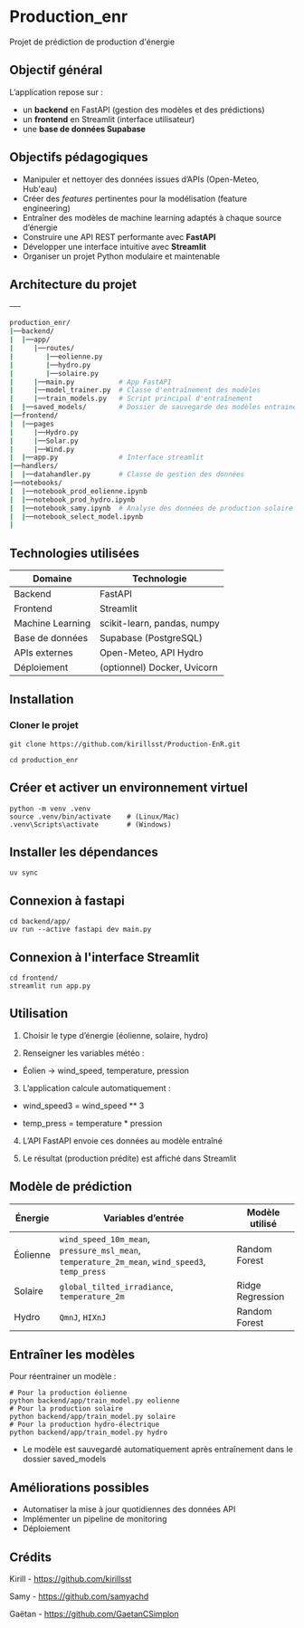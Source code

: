 # Production_enr
Projet de prédiction de production d'énergie

## Objectif général

L’application repose sur :
- un **backend** en FastAPI (gestion des modèles et des prédictions)
- un **frontend** en Streamlit (interface utilisateur)
- une **base de données Supabase**

## Objectifs pédagogiques

- Manipuler et nettoyer des données issues d’APIs (Open-Meteo, Hub'eau)
- Créer des *features* pertinentes pour la modélisation (feature engineering)
- Entraîner des modèles de machine learning adaptés à chaque source d’énergie
- Construire une API REST performante avec **FastAPI**
- Développer une interface intuitive avec **Streamlit**
- Organiser un projet Python modulaire et maintenable

## Architecture du projet

──

```bash
production_enr/
|──backend/
|  |──app/
|     |──routes/
|        |──eolienne.py
|        |──hydro.py
|        |──solaire.py
|     |──main.py           # App FastAPI
|     |──model_trainer.py  # Classe d'entraînement des modèles
|     |──train_models.py   # Script principal d'entraînement
|  |──saved_models/        # Dossier de sauvegarde des modèles entrainés
|──frontend/
|  |──pages
|     |──Hydro.py
|     |──Solar.py
|     |──Wind.py
|  |──app.py               # Interface streamlit
|──handlers/
|  |──datahandler.py       # Classe de gestion des données 
|──notebooks/
|  |──notebook_prod_eolienne.ipynb
|  |──notebook_prod_hydro.ipynb
|  |──notebook_samy.ipynb  # Analyse des données de production solaire
|  |──notebook_select_model.ipynb
|
```

## Technologies utilisées

| Domaine          | Technologie                 |
| ---------------- | --------------------------- |
| Backend          | FastAPI                     |
| Frontend         | Streamlit                   |
| Machine Learning | scikit-learn, pandas, numpy |
| Base de données  | Supabase (PostgreSQL)       |
| APIs externes    | Open-Meteo, API Hydro       |
| Déploiement      | (optionnel) Docker, Uvicorn |

## Installation
### Cloner le projet
```
git clone https://github.com/kirillsst/Production-EnR.git

cd production_enr
```
## Créer et activer un environnement virtuel

```
python -m venv .venv
source .venv/bin/activate    # (Linux/Mac)
.venv\Scripts\activate       # (Windows)
```
## Installer les dépendances

```
uv sync
```

## Connexion à fastapi
```
cd backend/app/
uv run --active fastapi dev main.py
```

## Connexion à l'interface Streamlit

```
cd frontend/
streamlit run app.py
```

## Utilisation

1. Choisir le type d’énergie (éolienne, solaire, hydro)

2. Renseigner les variables météo :

- Éolien → wind_speed, temperature, pression

3. L’application calcule automatiquement :

- wind_speed3 = wind_speed ** 3

- temp_press = temperature * pression

4. L’API FastAPI envoie ces données au modèle entraîné

5. Le résultat (production prédite) est affiché dans Streamlit

## Modèle de prédiction

| Énergie  | Variables d’entrée                                                                             | Modèle utilisé   |
| -------- | ---------------------------------------------------------------------------------------------- | ---------------- |
| Éolienne | `wind_speed_10m_mean`, `pressure_msl_mean`, `temperature_2m_mean`, `wind_speed3`, `temp_press` | Random Forest    |
| Solaire  | `global_tilted_irradiance`, `temperature_2m`                                                   | Ridge Regression |
| Hydro    | `QmnJ`, `HIXnJ`                                                                                | Random Forest    |

## Entraîner les modèles

Pour réentrainer un modèle :

```
# Pour la production éolienne
python backend/app/train_model.py eolienne
# Pour la production solaire
python backend/app/train_model.py solaire
# Pour la production hydro-électrique
python backend/app/train_model.py hydro
```
- Le modèle est sauvegardé automatiquement après entraînement dans le dossier saved_models

## Améliorations possibles

- Automatiser la mise à jour quotidiennes des données API
- Implémenter un pipeline de monitoring
- Déploiement

## Crédits

Kirill - https://github.com/kirillsst

Samy - https://github.com/samyachd

Gaëtan - https://github.com/GaetanCSimplon
